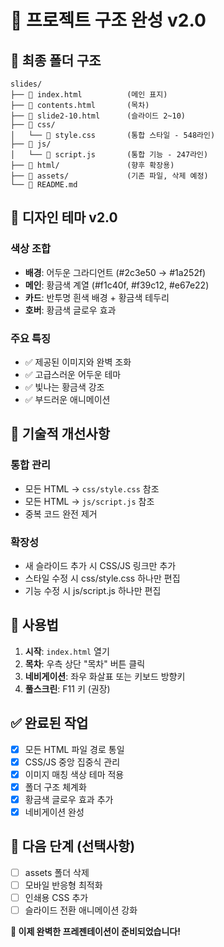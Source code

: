 # 🎯 프로젝트 구조 완성 v2.0

## 📁 최종 폴더 구조
```
slides/
├── 📄 index.html          (메인 표지)
├── 📄 contents.html       (목차)
├── 📄 slide2-10.html      (슬라이드 2~10)
├── 📁 css/
│   └── 📄 style.css       (통합 스타일 - 548라인)
├── 📁 js/
│   └── 📄 script.js       (통합 기능 - 247라인)
├── 📁 html/               (향후 확장용)
├── 📁 assets/             (기존 파일, 삭제 예정)
└── 📄 README.md
```

## 🎨 디자인 테마 v2.0
### **색상 조합**
- **배경**: 어두운 그라디언트 (#2c3e50 → #1a252f)
- **메인**: 황금색 계열 (#f1c40f, #f39c12, #e67e22)
- **카드**: 반투명 흰색 배경 + 황금색 테두리
- **호버**: 황금색 글로우 효과

### **주요 특징**
- ✅ 제공된 이미지와 완벽 조화
- ✅ 고급스러운 어두운 테마
- ✅ 빛나는 황금색 강조
- ✅ 부드러운 애니메이션

## 🔧 기술적 개선사항
### **통합 관리**
- 모든 HTML → `css/style.css` 참조
- 모든 HTML → `js/script.js` 참조
- 중복 코드 완전 제거

### **확장성**
- 새 슬라이드 추가 시 CSS/JS 링크만 추가
- 스타일 수정 시 css/style.css 하나만 편집
- 기능 수정 시 js/script.js 하나만 편집

## 🚀 사용법
1. **시작**: `index.html` 열기
2. **목차**: 우측 상단 "목차" 버튼 클릭
3. **네비게이션**: 좌우 화살표 또는 키보드 방향키
4. **풀스크린**: F11 키 (권장)

## ✅ 완료된 작업
- [x] 모든 HTML 파일 경로 통일
- [x] CSS/JS 중앙 집중식 관리
- [x] 이미지 매칭 색상 테마 적용
- [x] 폴더 구조 체계화
- [x] 황금색 글로우 효과 추가
- [x] 네비게이션 완성

## 🎯 다음 단계 (선택사항)
- [ ] assets 폴더 삭제
- [ ] 모바일 반응형 최적화
- [ ] 인쇄용 CSS 추가
- [ ] 슬라이드 전환 애니메이션 강화

**🎉 이제 완벽한 프레젠테이션이 준비되었습니다!**
